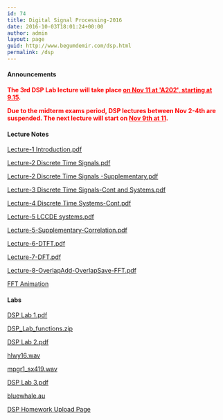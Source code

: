```yaml
---
id: 74
title: Digital Signal Processing-2016
date: 2016-10-03T18:01:24+00:00
author: admin
layout: page
guid: http://www.begumdemir.com/dsp.html
permalink: /dsp
---
```

<h4>Announcements</h4>

<p style='color: #F00; font-weight: bold'>The 3rd DSP Lab lecture will take place <u>on Nov 11 at 'A202', starting at 9.15</u>.</p>

<p style='color: #F00; font-weight: bold'>Due to the midterm exams period, DSP lectures between Nov 2-4th are suspended. The next lecture will start on <u>Nov 9th at 11</u>.</p>

<h4>Lecture Notes</h4>

<a href="./assets/docs/dsp/Lecture-1 Introduction.pdf">Lecture-1 Introduction.pdf</a>

<a href="./assets/docs/dsp/Lecture-2 Discrete Time Signals.pdf">Lecture-2 Discrete Time Signals.pdf</a>

<a href="./assets/docs/dsp/Lecture-2 Discrete Time Signals -Supplementary.pdf">Lecture-2 Discrete Time Signals -Supplementary.pdf</a>

<a href="./assets/docs/dsp/Lecture-3 Discrete Time Signals-Cont and Systems.pdf">Lecture-3 Discrete Time Signals-Cont and Systems.pdf</a>

<a href="./assets/docs/dsp/Lecture-4 Discrete Time Systems-Cont.pdf">Lecture-4 Discrete Time Systems-Cont.pdf</a>

<a href="./assets/docs/dsp/Lecture-5 LCCDE systems.pdf">Lecture-5 LCCDE systems.pdf</a>

<a href="./assets/docs/dsp/Lecture-5-Supplementary-Correlation.pdf">Lecture-5-Supplementary-Correlation.pdf</a>

<a href="./assets/docs/dsp/Lecture-6-DTFT.pdf">Lecture-6-DTFT.pdf</a>

<a href="./assets/docs/dsp/Lecture-7-DFT.pdf">Lecture-7-DFT.pdf</a>

<a href="./assets/docs/dsp/Lecture-8-OverlapAdd-OverlapSave-FFT.pdf">Lecture-8-OverlapAdd-OverlapSave-FFT.pdf</a>

<a href="./assets/docs/dsp/decimation.swf">FFT Animation</a>

<h4>Labs</h4>

<a href="./assets/docs/dsp/DSP Lab 1.pdf">DSP Lab 1.pdf</a>

<a href="./assets/docs/dsp/DSP_Lab_functions.zip">DSP_Lab_functions.zip</a>

<a href="./assets/docs/dsp/DSP Lab 2.pdf">DSP Lab 2.pdf</a>

<a href="./assets/docs/dsp/hlwy16.wav">hlwy16.wav</a>

<a href="./assets/docs/dsp/mpgr1_sx419.wav">mpgr1_sx419.wav</a>

<a href="./assets/docs/dsp/DSP Lab 3.pdf">DSP Lab 3.pdf</a>

<a href="./assets/docs/dsp/bluewhale.au">bluewhale.au</a>

<a href="http://bit.ly/dsp-homework-uploading">DSP Homework Upload Page</a>

 
			
